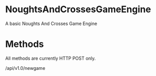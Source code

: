 NoughtsAndCrossesGameEngine
===========================

A basic Noughts And Crosses Game Engine

Methods
=======
All methods are currently HTTP POST only. 

/api/v1.0/newgame

